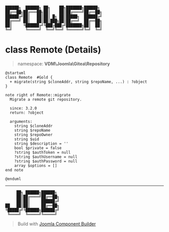 ```
██████╗  ██████╗ ██╗    ██╗███████╗██████╗
██╔══██╗██╔═══██╗██║    ██║██╔════╝██╔══██╗
██████╔╝██║   ██║██║ █╗ ██║█████╗  ██████╔╝
██╔═══╝ ██║   ██║██║███╗██║██╔══╝  ██╔══██╗
██║     ╚██████╔╝╚███╔███╔╝███████╗██║  ██║
╚═╝      ╚═════╝  ╚══╝╚══╝ ╚══════╝╚═╝  ╚═╝
```
# class Remote (Details)
> namespace: **VDM\Joomla\Gitea\Repository**
```uml
@startuml
class Remote  #Gold {
  + migrate(string $cloneAddr, string $repoName, ...) : ?object
}

note right of Remote::migrate
  Migrate a remote git repository.

  since: 3.2.0
  return: ?object
  
  arguments:
    string $cloneAddr
    string $repoName
    string $repoOwner
    string $uid
    string $description = ''
    bool $private = false
    ?string $authToken = null
    ?string $authUsername = null
    ?string $authPassword = null
    array $options = []
end note
 
@enduml
```

---
```
     ██╗ ██████╗██████╗
     ██║██╔════╝██╔══██╗
     ██║██║     ██████╔╝
██   ██║██║     ██╔══██╗
╚█████╔╝╚██████╗██████╔╝
 ╚════╝  ╚═════╝╚═════╝
```
> Build with [Joomla Component Builder](https://git.vdm.dev/joomla/Component-Builder)

